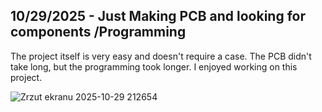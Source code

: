 <!--
  ===================    !!READ THIS NOTICE!!   ====================
  DO NOT edit this file manually. Your changes WILL BE OVERWRITTEN!
  This journal is auto generated and updated by Hack Club Blueprint.
  To edit this file, please edit your journal entries on Blueprint.
  ==================================================================
-->

## 10/29/2025 - Just Making PCB and looking for components /Programming  

The project itself is very easy and doesn't require a case. The PCB didn't take long, but the programming took longer. I enjoyed working on this project.

![Zrzut ekranu 2025-10-29 212654](https://blueprint.hackclub.com/user-attachments/blobs/proxy/eyJfcmFpbHMiOnsiZGF0YSI6NjUzNywicHVyIjoiYmxvYl9pZCJ9fQ==--b8b127deb16968d6408705967c1e91824ce64680/Zrzut%20ekranu%202025-10-29%20212654.png)
  

